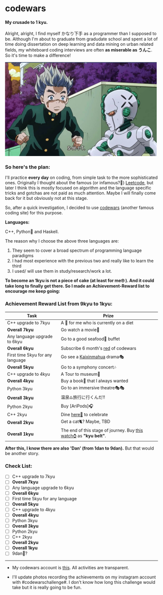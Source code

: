 # codewars
#### My crusade to 1 kyu. 

Alright, alright, I find myself かなり下手 as a programmer than I supposed to be. Although I'm about to graduate from gradudate school and spent a lot of time doing dissertation on deep learning and data mining on urban related fields, my whiteboard coding interviews are often **as miserable as うんこ**. So it's time to make a difference! 

<img src="assets/act3.png" width="500">

### So here's the plan:

I'll practice **every day** on coding, from simple task to the more sophisticated ones. Originally I thought about the famous (or infamous?🙉) [Leetcode](https://leetcode.com/), but later I think this is mostly focused on algorithm and the language specific tricks and gotchas are not paid as much attention. Maybe I will finally come back for it but obviously not at this stage.

So, after a quick investigation, I decided to use [codewars](https://www.codewars.com/) (another famous coding site) for this purpose.

**Languages:**

C++, Python🐍 and Haskell.

The reason why I choose the above three languages are:

1. They seem to cover a broad spectrum of programming language paradigms
2. I had most experience with the previous two and really like to learn the third
3. I used/ will use them in study/research/work a lot.

**To become an 1kyu is not a piece of cake (at least for me🙄 ). And it could take long to finally get there. So I made an Achievement-Reward list to encourage me keep going:**

### Achievement Reward List from 9kyu to 1kyu:

Task | Prize
------------|------
C++ upgrade to 7kyu | A 🍔 for me who is currently on a diet
**Overall 7kyu** | Go watch a movie🍿
Any language upgrade to 6kyu | Go to a good seafood🦀 buffet
**Overall 6kyu** | Subscribe 6 month's [red](https://www.codewars.com/subscribe) of codewars
First time 5kyu for any language | Go see a [Kaixinmahua](http://www.kaixinmahua.com.cn/) drama🎭
**Overall 5kyu** | Go to a symphony concert🎶
C++ upgrade to 4kyu | A Tour to museum🎨
**Overall 4kyu** | Buy a book📘 that I always wanted
Python 3kyu | Go to an immersive theatre🎭🎭
**Overall 3kyu** | 温泉♨️旅行に行くんだ‼
Python 2kyu | Buy [AriPods]🎧
C++ 2kyu | Dine [here🥩](http://www.wangsteak.com.cn/) to celebrate
**Overall 2kyu** | Get a cat🐈? Maybe, TBD
**Overall 1kyu** | The end of this stage of journey. Buy [this watch⌚](https://www.citizenwatch.com/us/en/product/NB0046-51L.html?cgid=mens#prefn1=colorFilter&srule=high-low&prefv1=Two-Tone&start=9) as **"kyu belt"**.

**After this, I know there are also 'Dan' (from 1dan to 9dan).** But that would be another story. 

### Check List:
- [ ] C++ upgrade to 7kyu
- [ ] **Overall 7kyu**
- [ ] Any language upgrade to 6kyu
- [ ] **Overall 6kyu**
- [ ] First time 5kyu for any language
- [ ] **Overall 5kyu**
- [ ] C++ upgrade to 4kyu
- [ ] **Overall 4kyu**
- [ ] Python 3kyu
- [ ] **Overall 3kyu**
- [ ] Python 2kyu
- [ ] C++ 2kyu
- [ ] **Overall 2kyu**
- [ ] **Overall 1kyu**
- [ ] 9dan🤪?

---
+ My codewars account is [this](https://www.codewars.com/users/spencerpomme). All activities are transparent.

+ I'll update photos recording the achievements on my instagram account with #codewarschallenge#. I don't know how long this challenge would take but it is really going to be fun.
